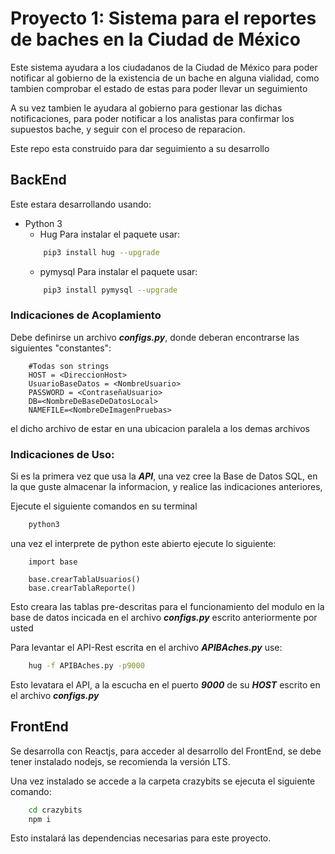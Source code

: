 # Proyecto 1: Sistema para el reportes de baches en la Ciudad de México

Este sistema ayudara a los ciudadanos de la Ciudad de México para poder notificar al gobierno de la existencia de un bache en alguna vialidad, como tambien comprobar el estado de estas para poder llevar un seguimiento

A su vez tambien le ayudara al gobierno para gestionar las dichas notificaciones, para poder notificar a los analistas  para confirmar los supuestos bache, y seguir con el proceso de reparacion.

Este repo esta construido para dar seguimiento a su desarrollo

## BackEnd
Este estara desarrollando usando:
+ Python 3
	- Hug
	Para instalar el paquete usar:
	```Bash
		pip3 install hug --upgrade
	```
	- pymysql
	Para instalar el paquete usar:
	```Bash
		pip3 install pymysql --upgrade
	```
### Indicaciones de Acoplamiento
Debe definirse un archivo ***configs.py***, donde deberan encontrarse las siguientes "constantes":

```Python3
	#Todas son strings
	HOST = <DireccionHost>
	UsuarioBaseDatos = <NombreUsuario>
	PASSWORD = <ContraseñaUsuario>
	DB=<NombreDeBaseDeDatosLocal>
	NAMEFILE=<NombreDeImagenPruebas>
```
el dicho archivo de estar en una ubicacion paralela a los demas archivos

### Indicaciones de Uso:
Si es la primera vez que usa la ***API***, una vez cree la Base de Datos SQL, en la que guste almacenar la informacion, y realice las indicaciones anteriores,

Ejecute el siguiente comandos en su terminal

```Bash 
	python3 
```
una vez el interprete de python este abierto ejecute lo siguiente:
```python3
	import base
	
	base.crearTablaUsuarios()
	base.crearTablaReporte()
```
Esto creara las tablas pre-descritas para el funcionamiento del modulo en la base de datos incicada en el archivo ***configs.py*** escrito anteriormente por usted

Para levantar el API-Rest escrita en el archivo ***APIBAches.py*** use:

```Bash
	hug -f APIBAches.py -p9000
```
Esto levatara el API, a la escucha en el puerto ***9000*** de su ***HOST*** escrito en el archivo ***configs.py***

## FrontEnd
Se desarrolla con Reactjs, para acceder al desarrollo del FrontEnd, se debe tener instalado nodejs, se recomienda la versión LTS.

Una vez instalado se accede a la carpeta crazybits se ejecuta el siguiente comando:
```Bash
	cd crazybits
	npm i
```
Esto instalará las dependencias necesarias para este proyecto.